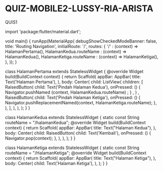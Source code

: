 # QUIZ-MOBILE2-LUSSY-RIA-ARISTA
QUIS1


import 'package:flutter/material.dart';

void main() {
  runApp(MaterialApp(
      debugShowCheckedModeBanner: false,
      title: 'Routing Navigation',
      initialRoute: '/',
      routes: {
        '/' : (context) => HalamanPertama(),
        HalamanKedua.routeName : (context) => HalamanKedua(),
        HalamanKetiga.routeName : (context) => HalamanKetiga(),
      },
  ));
}




class HalamanPertama extends StatelessWidget {
  @override
  Widget build(BuildContext context) {
    return Scaffold(
      appBar: AppBar(
        title: Text('Halaman Pertama'),
      ),
      body: Center(
        child: ListView(
          children: <Widget>[
            RaisedButton(
              child: Text('Pindah Halaman Kedua'),
              onPressed: () {
                Navigator.pushNamed (context, HalamanKedua.routeName) ;
      } ,
    ) ,
            RaisedButton(
              child: Text('Pindah Halaman Ketiga'),
                  onPressed: () {
            Navigator.pushReplacementNamed(context, HalamanKetiga.routeName);
            },
            ),
          ],
        ),
      ),
    );
  }
}








class HalamanKedua extends StatelessWidget {
  static const String routeName = "/halamanKedua";
  @override
  Widget build(BuildContext context) {
    return Scaffold(
      appBar: AppBar(
        title: Text("Halaman Kedua"),
      ),
      body: Center(
        child: RaisedButton(
          child: Text('Kembali'),
          onPressed: () {
            Navigator.pop(context);
          },
        ),
      ),
    );
  }
}







class HalamanKetiga extends StatelessWidget  {
  static const String routeName = "/HalamanKetiga";
@override
Widget build(BuildContext context) {
  return Scaffold(
    appBar: AppBar(
      title: Text("Halaman Ketiga"),
    ),
    body: Center(
      child: Text('Halaman Ketiga'),
    ),
  );
}
}
